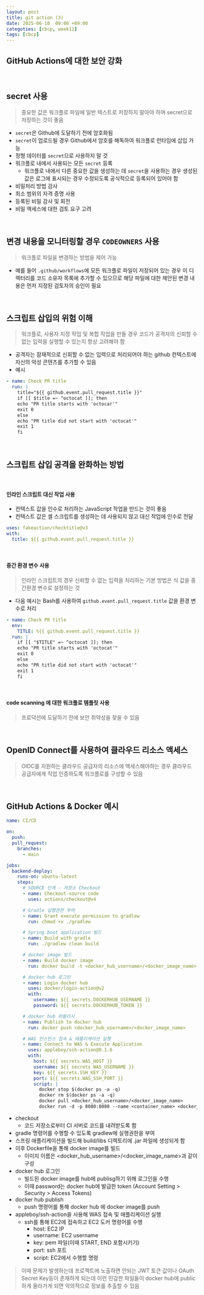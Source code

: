 ```yaml
---
layout: post
title: git action (3)
date: 2025-06-10  09:00 +09:00
categoties: [cbcp, week11]
tags: [cbcp]
---
```


## GitHub Actions에 대한 보안 강화

<br>

## secret 사용

> 중요한 값은 워크플로 파일에 일반 텍스트로 저장하지 말아야 하며 secret으로 저장하는 것이 좋음

- `secret`은 Github에 도달하기 전에 암호화됨
- `secret`이 업로드될 경우 Github에서 암호를 해독하여 워크플로 런타임에 삽입 가능
- 정형 데이터를 `secret`으로 사용하지 말 것
- 워크플로 내에서 사용되는 모든 `secret` 등록
  - 워크플로 내에서 다른 중요한 값을 생성하는 데 `secret`을 사용하는 경우 생성된 값은 로그에 표시되는 경우 수정되도록 공식적으로 등록되어 있어야 함
- 비밀처리 방법 감사
- 최소 범위의 자격 증명 사용
- 등록된 비밀 감사 및 회전
- 비밀 액세스에 대한 검토 요구 고려

<br>

## 변경 내용을 모니터링할 경우 `CODEOWNERS` 사용

> 워크플로 파일을 변경하는 방법을 제어 가능

- 예를 들어 `.github/workflows`에 모든 워크플로 파일이 저장되어 있는 경우 이 디렉터리를 코드 소유자 목록에 추가할 수 있으므로 해당 파일에 대한 제안된 변경 내용은 먼저 지정된 검토자의 승인이 필요


<br>

## 스크립트 삽입의 위험 이해

> 워크플로, 사용자 지정 작업 및 복합 작업을 만들 경우 코드가 공격자의 신뢰할 수 없는 입력을 실행할 수 있는지 항상 고려해야 함

- 공격자는 잠재적으로 신회할 수 없는 입력으로 처리되어야 하는 github 컨텍스트에 자신의 악성 콘텐츠를 추가할 수 있음
- 예시

```yaml
- name: Check PR title
  run: |
    title="${{ github.event.pull_request.title }}"
    if [[ $title =~ ^octocat ]]; then
    echo "PR title starts with 'octocar'"
    exit 0
    else
    echo "PR title did not start with 'octocat'"
    exit 1
    fi
```

<br>

## 스크립트 삽입 공격을 완화하는 방법

<br>

#### 인라인 스크립트 대신 작업 사용

- 컨텍스트 값을 인수로 처리하는 JavaScript 작업을 만드는 것이 좋음
- 컨텍스트 값은 셸 스크립트를 생성하는 데 사용되지 않고 대신 작업에 인수로 전달

```yaml
uses: fakeaction/checktitle@v3
with: 
  title: ${{ github.event.pull_request.title }}
```

<br>

#### 중간 환경 변수 사용

> 인라인 스크립트의 경우 신뢰할 수 없는 입력을 처리하는 기본 방법은 식 값을 중간환경 변수로 설정하는 것

- 다음 예시는 Bash를 사용하여  `github.event.pull_request.title` 값을 환경 변수로 처리

```yaml
- name: Check PR title
  env:
    TITLE: %{{ github.event.pull_request.title }}
  run: |
    if [[ "$TITLE" =~ ^octocat ]]; then
    echo "PR title starts with 'octocat'"
    exit 0
    else
    echo "PR title did not start with 'octocat'"
    exit 1
    fi
```

<br>

#### code scanning 에 대한 워크플로 템플릿 사용

> 프로덕션에 도달하기 전에 보안 취약성을 찾을 수 있음

<br>

## OpenID Connect를 사용하여 클라우드 리소스 액세스

> OIDC를 지원하는 클라우드 공급자의 리소스에 액세스해야하는 경우 클라우드 공급자에게 직업 인증하도록 워크플로를 구성할 수 있음

<br>

## GitHub Actions & Docker 예시

```yaml
name: CI/CD

on:
  push:
  pull_request:
    branches:
      - main

jobs:
  backend-deploy:
    runs-on: ubuntu-latest
    steps:
      # SOURCE 단계 - 저장소 Checkout
      - name: Checkout-source code
        uses: actions/checkout@v4

      # Gradle 실행권한 부여
      - name: Grant execute permission to gradlew
        run: chmod +x ./gradlew

      # Spring boot application 빌드
      - name: Build with gradle
        run: ./gradlew clean build

      # docker image 빌드
      - name: Build docker image
        run: docker build -t <docker_hub_username>/<docker_image_name> .

      # docker hub 로그인
      - name: Login docker hub
        uses: docker/login-action@v2
        with:
          username: ${{ secrets.DOCKERHUB_USERNAME }}
          password: ${{ secrets.DOCKERHUB_TOKEN }}

      # docker hub 퍼블리시
      - name: Publish to docker hub
        run: docker push <docker_hub_username>/<docker_image_name>

      # WAS 인스턴스 접속 & 애플리케이션 실행
      - name: Connect to WAS & Execute Application
        uses: appleboy/ssh-action@0.1.6
        with:
          host: ${{ secrets.WAS_HOST }}
          username: ${{ secrets WAS_USERNAME }}
          key: ${{ secrets.SSH_KEY }}
          port: ${{ secrets.WAS_SSH_PORT }}
          script: |
            docker stop $(docker ps -a -q)
            docker rm $(docker ps -a -q)
            docker pull <docker_hub_username>/<docker_image_name>
            docker run -d -p 8080:8080 --name <container_name> <docker_hub_username>/<docker_image_name>
```

- checkout
  - 코드 저장소로부터 CI 서버로 코드를 내려받도록 함
- gradle 명령어를 수행할 수 있도록 gradlew에 실행권한을 부여
- 스프링 애플리케이션을 빌드해 build/libs 디렉토리에 .jar 파일에 생성되게 함
- 이후 Dockerfile을 통해 docker image를 빌드
  - 이미지 이름은 <docker_hub_username>/<docker_image_name>과 같이 구성
- docker hub 로그인
  - 빌드된 docker image를 hub에 publisg하기 위해 로그인을 수행
  - 이때 password는 docker hub에 발급한 token (Account Setting > Security > Access Tokens)
- docker hub publish
  - push 명령어를 통해 docker hub 에 docker image를 push
- appleboy/ssh-action을 사용해 WAS 접속 및 애플리케이션 실행
  - ssh를 통해 EC2에 접속하고 EC2 도커 명령어를 수행
    - host: EC2 IP
    - username: EC2 username
    - key: pem 파일(이때 START, END 포함시키기)
    - port: ssh 포트
    - script: EC2에서 수행할 명령

> 이때 문제가 발생하는데 프로젝트에 노출하면 안되는 JWT 토큰 값이나 OAuth Secret Key등이 존재하게 되는데 이런 민감한 파일들이 docker hub에 public하게 올라가게 되면 악의적으로 정보를 추출할 수 있음

